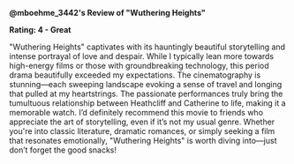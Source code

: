 **@mboehme_3442's Review of "Wuthering Heights"**

**Rating: 4 - Great**

"Wuthering Heights" captivates with its hauntingly beautiful storytelling and intense portrayal of love and despair. While I typically lean more towards high-energy films or those with groundbreaking technology, this period drama beautifully exceeded my expectations. The cinematography is stunning—each sweeping landscape evoking a sense of travel and longing that pulled at my heartstrings. The passionate performances truly bring the tumultuous relationship between Heathcliff and Catherine to life, making it a memorable watch. I’d definitely recommend this movie to friends who appreciate the art of storytelling, even if it’s not my usual genre. Whether you're into classic literature, dramatic romances, or simply seeking a film that resonates emotionally, "Wuthering Heights" is worth diving into—just don’t forget the good snacks!